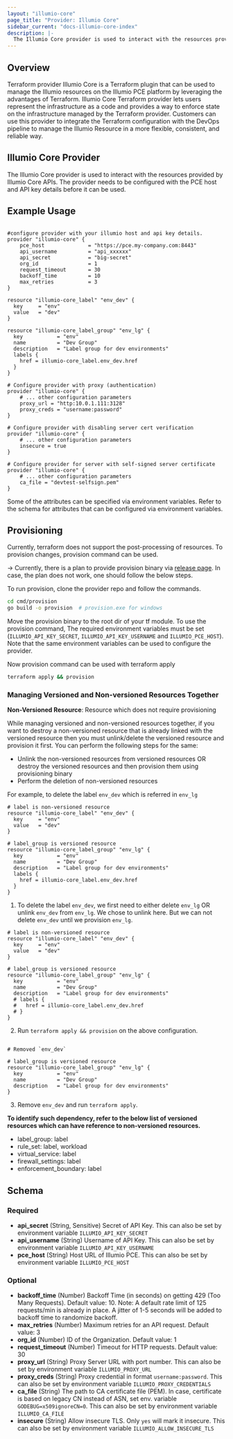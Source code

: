 ```yaml
---
layout: "illumio-core"
page_title: "Provider: Illumio Core"
sidebar_current: "docs-illumio-core-index"
description: |-
  The Illumio Core provider is used to interact with the resources provided by Illumio Core APIs.
---
```



Overview
--------------------------------------------------
Terraform provider Illumio Core is a Terraform plugin that can be used to manage the Illumio resources on the Illumio PCE platform by leveraging the advantages of Terraform. 
Illumio Core Terraform provider lets users represent the infrastructure as a code and provides a way to enforce state on the infrastructure managed by the Terraform provider. 
Customers can use this provider to integrate the Terraform configuration with the DevOps pipeline to manage the Illumio Resource in a more flexible, consistent, and reliable way.

Illumio Core Provider
------------
The Illumio Core provider is used to interact with the resources provided by Illumio Core APIs.
The provider needs to be configured with the PCE host and API key details before it can be used.

Example Usage
------------

```hcl

#configure provider with your illumio host and api key details.
provider "illumio-core" {
    pce_host              = "https://pce.my-company.com:8443"
    api_username          = "api_xxxxxx"
    api_secret            = "big-secret"
    org_id                = 1
    request_timeout       = 30
    backoff_time          = 10
    max_retries           = 3
}

resource "illumio-core_label" "env_dev" {
  key     = "env"
  value   = "dev"
}

resource "illumio-core_label_group" "env_lg" {
  key           = "env"
  name          = "Dev Group"
  description   = "Label group for dev environments"
  labels {
    href = illumio-core_label.env_dev.href
  }
}
```

```hcl
# Configure provider with proxy (authentication)
provider "illumio-core" {
    # ... other configuration parameters
    proxy_url = "http:10.0.1.111:3128"
    proxy_creds = "username:password"
}
```

```hcl
# Configure provider with disabling server cert verification
provider "illumio-core" {
    # ... other configuration parameters
    insecure = true
}
```

```hcl
# Configure provider for server with self-signed server certificate
provider "illumio-core" {
    # ... other configuration parameters
    ca_file = "devtest-selfsign.pem"
}
```

Some of the attributes can be specified via environment variables. Refer to the schema for attributes that can be configured via environment variables.


Provisioning
------------
Currently, terraform does not support the post-processing of resources. To provision changes, provision command can be used.

-> Currently, there is a plan to provide provision binary via [release page](https://github.com/illumio/terraform-provider-illumio-core/releases). In case, the plan does not work, one should follow the below steps.


To run provision, clone the provider repo and follow the commands.

```bash
cd cmd/provision
go build -o provision  # provision.exe for windows
```

Move the provision binary to the root dir of your tf module.
To use the provision command, The required environment variables must be set  (`ILLUMIO_API_KEY_SECRET`, `ILLUMIO_API_KEY_USERNAME` and `ILLUMIO_PCE_HOST`).
Note that the same environment variables can be used to configure the provider.


Now provision command can be used with terraform apply

```bash
terraform apply && provision
```

### Managing Versioned and Non-versioned Resources Together

**Non-Versioned Resource**: Resource which does not require provisioning 

While managing versioned and non-versioned resources together, if you want to destroy a non-versioned resource that is already linked with the versioned resource then you must unlink/delete the versioned resource and provision it first. You can perform the following steps for the same:
  -  Unlink the non-versioned resources from versioned resources OR destroy the versioned resources and then provision them using provisioning binary
  - Perform the deletion of non-versioned resources

For example, to delete the label `env_dev` which is referred in `env_lg`

```hcl
# label is non-versioned resource
resource "illumio-core_label" "env_dev" {
  key     = "env"
  value   = "dev"
}

# label_group is versioned resource
resource "illumio-core_label_group" "env_lg" {
  key           = "env"
  name          = "Dev Group"
  description   = "Label group for dev environments"
  labels {
    href = illumio-core_label.env_dev.href
  }
}
```

1. To delete the label `env_dev`, we first need to either delete `env_lg` OR unlink `env_dev` from `env_lg`. We chose to unlink here. But we can not delete `env_dev` until we provision `env_lg`.

```hcl
# label is non-versioned resource
resource "illumio-core_label" "env_dev" {
  key     = "env"
  value   = "dev"
}

# label_group is versioned resource
resource "illumio-core_label_group" "env_lg" {
  key           = "env"
  name          = "Dev Group"
  description   = "Label group for dev environments"
  # labels {
  #   href = illumio-core_label.env_dev.href
  # }
}
```

2. Run `terraform apply && provision` on the above configuration.

```hcl

# Removed `env_dev`

# label_group is versioned resource
resource "illumio-core_label_group" "env_lg" {
  key           = "env"
  name          = "Dev Group"
  description   = "Label group for dev environments"
}
```

3. Remove `env_dev` and run `terraform apply`. 

 **To identify such dependency, refer to the below list of versioned resources which can have reference to non-versioned resources.**

- label_group: label
- rule_set: label, workload
- virtual_service: label
- firewall_settings: label
- enforcement_boundary: label


## Schema

### Required

- **api_secret** (String, Sensitive) Secret of API Key. This can also be set by environment variable `ILLUMIO_API_KEY_SECRET`
- **api_username** (String) Username of API Key. This can also be set by environment variable `ILLUMIO_API_KEY_USERNAME`
- **pce_host** (String) Host URL of Illumio PCE. This can also be set by environment variable `ILLUMIO_PCE_HOST`

### Optional

- **backoff_time** (Number) Backoff Time (in seconds) on getting 429 (Too Many Requests). Default value: 10. Note: A default rate limit of 125 requests/min is already in place. A jitter of 1-5 seconds will be added to backoff time to randomize backoff.
- **max_retries** (Number) Maximum retries for an API request. Default value: 3
- **org_id** (Number) ID of the Organization. Default value: 1
- **request_timeout** (Number) Timeout for HTTP requests. Default value: 30
- **proxy_url** (String) Proxy Server URL with port number. This can also be set by environment variable `ILLUMIO_PROXY_URL`
- **proxy_creds** (String) Proxy credential in format `username:password`. This can also be set by environment variable `ILLUMIO_PROXY_CREDENTIALS`
- **ca_file** (String) The path to CA certificate file (PEM). In case, certificate is based on legacy CN instead of ASN, set env. variable `GODEBUG=x509ignoreCN=0`. This can also be set by environment variable `ILLUMIO_CA_FILE`
- **insecure** (String) Allow insecure TLS. Only `yes` will mark it insecure. This can also be set by environment variable `ILLUMIO_ALLOW_INSECURE_TLS`
